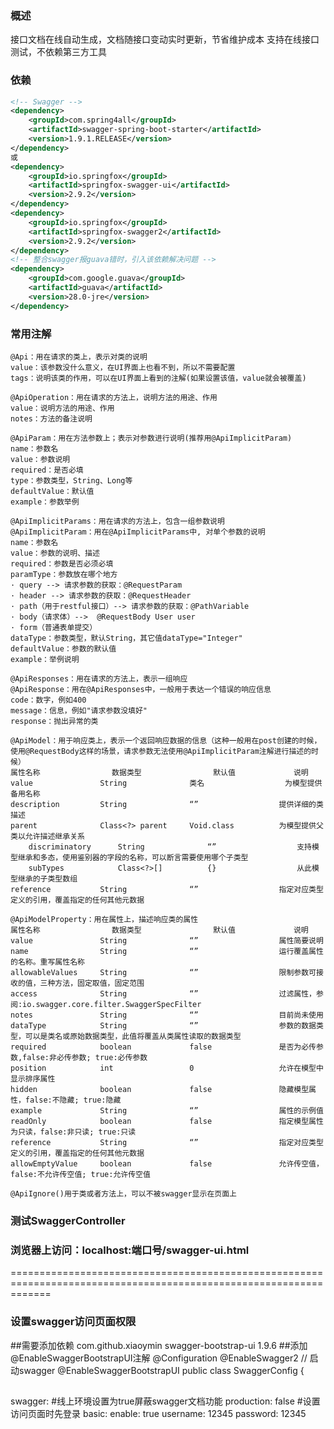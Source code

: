 ### 概述
接口文档在线自动生成，文档随接口变动实时更新，节省维护成本
支持在线接口测试，不依赖第三方工具

### 依赖
```xml
<!-- Swagger -->
<dependency>
    <groupId>com.spring4all</groupId>
    <artifactId>swagger-spring-boot-starter</artifactId>
    <version>1.9.1.RELEASE</version>
</dependency>
或
<dependency>
    <groupId>io.springfox</groupId>
    <artifactId>springfox-swagger-ui</artifactId>
    <version>2.9.2</version>
</dependency>
<dependency>
    <groupId>io.springfox</groupId>
    <artifactId>springfox-swagger2</artifactId>
    <version>2.9.2</version>
</dependency>
<!-- 整合swagger报guava错时，引入该依赖解决问题 -->
<dependency>
    <groupId>com.google.guava</groupId>
    <artifactId>guava</artifactId>
    <version>28.0-jre</version>
</dependency>
```
### 常用注解
```text
@Api：用在请求的类上，表示对类的说明
value：该参数没什么意义，在UI界面上也看不到，所以不需要配置
tags：说明该类的作用，可以在UI界面上看到的注解(如果设置该值，value就会被覆盖)

@ApiOperation：用在请求的方法上，说明方法的用途、作用
value：说明方法的用途、作用
notes：方法的备注说明

@ApiParam：用在方法参数上；表示对参数进行说明(推荐用@ApiImplicitParam)
name：参数名
value：参数说明
required：是否必填
type：参数类型，String、Long等
defaultValue：默认值
example：参数举例

@ApiImplicitParams：用在请求的方法上，包含一组参数说明
@ApiImplicitParam：用在@ApiImplicitParams中, 对单个参数的说明
name：参数名
value：参数的说明、描述
required：参数是否必须必填
paramType：参数放在哪个地方
· query --> 请求参数的获取：@RequestParam
· header --> 请求参数的获取：@RequestHeader
· path（用于restful接口）--> 请求参数的获取：@PathVariable
· body（请求体）-->  @RequestBody User user
· form（普通表单提交）
dataType：参数类型，默认String，其它值dataType="Integer"
defaultValue：参数的默认值
example：举例说明

@ApiResponses：用在请求的方法上，表示一组响应
@ApiResponse：用在@ApiResponses中，一般用于表达一个错误的响应信息
code：数字，例如400
message：信息，例如"请求参数没填好"
response：抛出异常的类

@ApiModel：用于响应类上，表示一个返回响应数据的信息（这种一般用在post创建的时候，使用@RequestBody这样的场景，请求参数无法使用@ApiImplicitParam注解进行描述的时候）
属性名称	            数据类型	            默认值	            说明
value	            String	            类名	                为模型提供备用名称
description	        String	            “”	                提供详细的类描述
parent	            Class<?> parent	    Void.class	        为模型提供父类以允许描述继承关系
    discriminatory	    String	            “”	                支持模型继承和多态，使用鉴别器的字段的名称，可以断言需要使用哪个子类型
    subTypes	        Class<?>[]	        {}	                从此模型继承的子类型数组
reference	        String	            “”	                指定对应类型定义的引用，覆盖指定的任何其他元数据

@ApiModelProperty：用在属性上，描述响应类的属性
属性名称	            数据类型	            默认值	            说明
value	            String	            “”	                属性简要说明
name	            String	            “”	                运行覆盖属性的名称。重写属性名称
allowableValues	    String	            “”	                限制参数可接收的值，三种方法，固定取值，固定范围
access	            String	            “”	                过滤属性，参阅:io.swagger.core.filter.SwaggerSpecFilter
notes	            String	            “”	                目前尚未使用
dataType	        String	            “”	                参数的数据类型，可以是类名或原始数据类型，此值将覆盖从类属性读取的数据类型
required	        boolean	            false	            是否为必传参数,false:非必传参数; true:必传参数
position	        int	                0	                允许在模型中显示排序属性
hidden	            boolean	            false	            隐藏模型属性，false:不隐藏; true:隐藏
example	            String	            “”	                属性的示例值
readOnly	        boolean	            false	            指定模型属性为只读，false:非只读; true:只读
reference	        String	            “”	                指定对应类型定义的引用，覆盖指定的任何其他元数据
allowEmptyValue	    boolean	            false	            允许传空值，false:不允许传空值; true:允许传空值

@ApiIgnore()用于类或者方法上，可以不被swagger显示在页面上
```
### 测试SwaggerController

### 浏览器上访问：localhost:端口号/swagger-ui.html
===================================================================================================================
### 设置swagger访问页面权限
##需要添加依赖
<dependency>
    <groupId>com.github.xiaoymin</groupId>
    <artifactId>swagger-bootstrap-ui</artifactId>
    <version>1.9.6</version>
</dependency>
##添加@EnableSwaggerBootstrapUI注解
@Configuration
@EnableSwagger2 // 启动swagger
@EnableSwaggerBootstrapUI
public class SwaggerConfig {
##
swagger:
  #线上环境设置为true屏蔽swagger文档功能
  production: false
  #设置访问页面时先登录
  basic:
    enable: true
    username: 12345
    password: 12345































